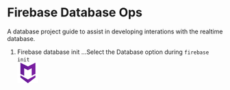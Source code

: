 <h1>Firebase Database Ops</h1>
A database project guide to assist in developing interations with the realtime database.

1. Firebase database init
...Select the Database option during `firebase init`<br>
![alt text](https://github.com/adam-p/markdown-here/raw/master/src/common/images/icon48.png "Logo Title Text 1")
